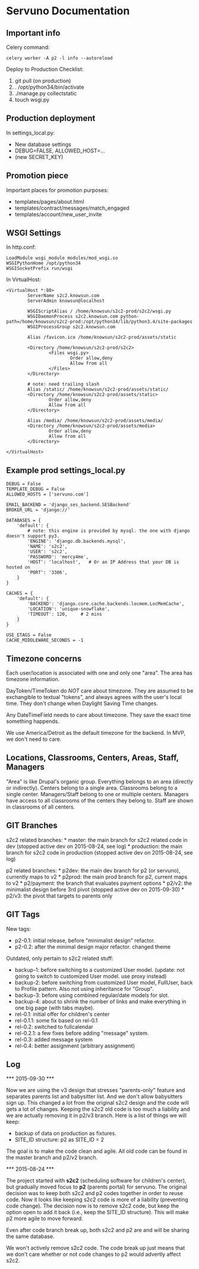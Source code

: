 Servuno Documentation
=================================

Important info
---------------------------------

Celery command:

```
celery worker -A p2 -l info --autoreload
```

Deploy to Production Checklist:

1. git pull (on production)
2. . /opt/python34/bin/activate
3. ./manage.py collectstatic
4. touch wsgi.py


Production deployment
---------------------

In settings_local.py:

  * New database settings
  * DEBUG=FALSE, ALLOWED_HOST=...
  * (new SECRET_KEY)


Promotion piece
-----------------------

Important places for promotion purposes:

  * templates/pages/about.html
  * templates/contract/messages/match_engaged
  * templates/account/new_user_invite


WSGI Settings
-------------

In http.conf:

    LoadModule wsgi_module modules/mod_wsgi.so
    WSGIPythonHome /opt/python34
    WSGISocketPrefix run/wsgi

In VirtualHost:

    <VirtualHost *:80>
            ServerName s2c2.knowsun.com
            ServerAdmin knowsun@localhost

            WSGIScriptAlias / /home/knowsun/s2c2-prod/s2c2/wsgi.py
            WSGIDaemonProcess s2c2.knowsun.com python-path=/home/knowsun/s2c2-prod:/opt/python34/lib/python3.4/site-packages
            WSGIProcessGroup s2c2.knowsun.com

            Alias /favicon.ico /home/knowsun/s2c2-prod/assets/static

            <Directory /home/knowsun/s2c2-prod/s2c2>
                    <Files wsgi.py>
                            Order allow,deny
                            Allow from all
                    </Files>
            </Directory>

            # note: need trailing slash
            Alias /static/ /home/knowsun/s2c2-prod/assets/static/
            <Directory /home/knowsun/s2c2-prod/assets/static>
                    Order allow,deny
                    Allow from all
            </Directory>

            Alias /media/ /home/knowsun/s2c2-prod/assets/media/
            <Directory /home/knowsun/s2c2-prod/assets/media>
                    Order allow,deny
                    Allow from all
            </Directory>

    </VirtualHost>


Example prod settings_local.py
------------------------------------

```
DEBUG = False
TEMPLATE_DEBUG = False
ALLOWED_HOSTS = ['servuno.com']

EMAIL_BACKEND = 'django_ses_backend.SESBackend'
BROKER_URL = 'django://'

DATABASES = {
    'default': {
        # note: this engine is provided by mysql. the one with django doesn't support py3.
        'ENGINE': 'django.db.backends.mysql',
        'NAME': 's2c2',
        'USER': 's2c2',
        'PASSWORD': 'mercy4me',
        'HOST': 'localhost',   # Or an IP Address that your DB is hosted on
        'PORT': '3306',
    }
}

CACHES = {
    'default': {
        'BACKEND': 'django.core.cache.backends.locmem.LocMemCache',
        'LOCATION': 'unique-snowflake',
        'TIMEOUT': 120,     # 2 mins
    }
}

USE_ETAGS = False
CACHE_MIDDLEWARE_SECONDS = -1

```


Timezone concerns
-----------------

Each user/location is associated with one and only one "area". The area has timezone information.

DayToken/TimeToken do *NOT* care about timezone. They are assumed to be exchangible to textual "tokens", and always agrees with the user's local time. They don't change when Daylight Saving Time changes.

Any DateTimeField needs to care about timezone. They save the exact time something happends.

We use America/Detroit as the default timezone for the backend. In MVP, we don't need to care.


Locations, Classrooms, Centers, Areas, Staff, Managers
------------------------------------------------------

"Area" is like Drupal's organic group. Everything belongs to an area (directly or indirectly).
Centers belong to a single area.
Classrooms belong to a single center.
Managers/Staff belong to one or multiple centers.
Managers have access to all classrooms of the centers they belong to.
Staff are shown in classrooms of all centers.


GIT Branches
----------------------------------

s2c2 related branches:
    * master: the main branch for s2c2 related code in dev (stopped active dev on 2015-08-24, see log)
    * production: the main branch for s2c2 code in production (stopped active dev on 2015-08-24, see log)

p2 related branches:
    * p2dev: the main dev branch for p2 (or servuno), currently maps to v2
    * p2prod: the main prod branch for p2, current maps to v2
    * p2/payment: the branch that evaluates payment options
    * p2/v2: the minimalist design before 3rd pivot (stopped active dev on 2015-09-30)
    * p2/v3: the pivot that targets to parents only


GIT Tags
----------------------------------

New tags:
  * p2-0.1: initial release, before "minimalist design" refactor.
  * p2-0.2: after the minimal design major refactor. changed theme

Outdated, only pertain to s2c2 related stuff:

  * backup-1:   before switching to a customized User model. (update: not going to switch to customized User model. use proxy instead)
  * backup-2:   before switching from customized User model, FullUser, back to Profile pattern. Also not using inheritance for "Group".
  * backup-3:   before using combined regular/date models for slot.
  * backup-4:   about to shrink the number of links and make everything in one big page (with tabs maybe).
  * rel-0.1:    initial offer for children's center
  * rel-0.1.1:  some fix based on rel-0.1
  * rel-0.2:    switched to fullcalendar
  * rel-0.2.1:  a few fixes before adding "message" system.
  * rel-0.3:    added message system
  * rel-0.4:    better assignment (arbitrary assignment)


Log
-----------------------------------

*** 2015-09-30 ***

Now we are using the v3 design that stresses "parents-only" feature and separates parents list and babysitter list. And we don't allow babysitters sign up. This changed a lot from the original s2c2 design and the code will gets a lot of changes. Keeping the s2c2 old code is too much a liability and we are actually removing it in p2/v3 branch. Here is a list of things we will keep:

  * backup of data on production as fixtures.
  * SITE_ID structure: p2 as SITE_ID = 2

The goal is to make the code clean and agile. All old code can be found in the master branch and p2/v2 branch.


*** 2015-08-24 ***

The project started with __s2c2__ (scheduling software for children's center), but gradually moved focus to __p2__ (parents portal) for servuno. The original decision was to keep both s2c2 and p2 codes together in order to reuse code. Now it looks like keeping s2c2 code is more of a liability (preventing code change). The decision now is to remove s2c2 code, but keep the option open to add it back (i.e., keep the SITE_ID structure). This will make p2 more agile to move forward.

Even after code branch break up, both s2c2 and p2 are and will be sharing the same database.

We won't actively remove s2c2 code. The code break up just means that we don't care whether or not code changes to p2 would advertly affect s2c2.